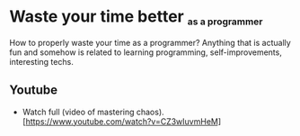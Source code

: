 # Waste your time better <sub><sub><sup>as a programmer</sup></sub></sub>
How to properly waste your time as a programmer?
Anything that is actually fun and somehow is related to learning programming, self-improvements, interesting techs.

## Youtube

* Watch full (video of mastering chaos).[https://www.youtube.com/watch?v=CZ3wIuvmHeM]
